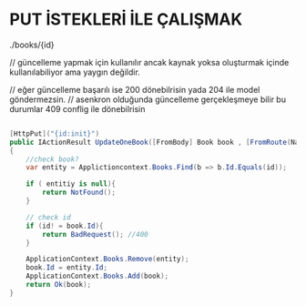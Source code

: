 # PUT İSTEKLERİ İLE ÇALIŞMAK 

./books/{id}

// güncelleme yapmak için kullanılır ancak kaynak yoksa oluşturmak içinde kullanılabiliyor ama yaygın değildir.

// eğer güncelleme başarılı ise 200 dönebilrisin yada 204 ile model göndermezsin. 
// asenkron olduğunda güncelleme gerçekleşmeye bilir bu durumlar 409 conflig ile dönebilrisin 



```csharp

[HttpPut]("{id:init}")
public IActionResult UpdateOneBook([FromBody] Book book , [FromRoute(Name = "id")] int id)
{
    //check book?
    var entity = Applictioncontext.Books.Find(b => b.Id.Equals(id));

    if ( entitiy is null){
        return NotFound();
    }

    // check id 
    if (id! = book.Id){
        return BadRequest(); //400
    }

    ApplicationContext.Books.Remove(entity);
    book.Id = entity.Id;
    ApplicationContext.Books.Add(book);
    return Ok(book);
}
```
